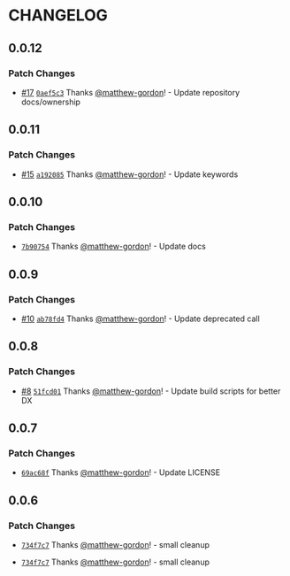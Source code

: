 # CHANGELOG

## 0.0.12

### Patch Changes

- [#17](https://github.com/apollo-server-integrations/apollo-server-integration-koa/pull/17) [`0aef5c3`](https://github.com/apollo-server-integrations/apollo-server-integration-koa/commit/0aef5c3d83d9f9495a785b350712c4703b9257b4) Thanks [@matthew-gordon](https://github.com/matthew-gordon)! - Update repository docs/ownership

## 0.0.11

### Patch Changes

- [#15](https://github.com/apollo-server-integrations/apollo-server-integration-koa/pull/15) [`a192085`](https://github.com/apollo-server-integrations/apollo-server-integration-koa/commit/a1920855fecd5a0bb1afc0961a86123c960e0508) Thanks [@matthew-gordon](https://github.com/matthew-gordon)! - Update keywords

## 0.0.10

### Patch Changes

- [`7b90754`](https://github.com/apollo-server-integrations/apollo-server-integration-koa/commit/7b9075459e4937be136a841793a279abf826dbbe) Thanks [@matthew-gordon](https://github.com/matthew-gordon)! - Update docs

## 0.0.9

### Patch Changes

- [#10](https://github.com/apollo-server-integrations/apollo-server-integration-koa/pull/10) [`ab78fd4`](https://github.com/apollo-server-integrations/apollo-server-integration-koa/commit/ab78fd42d99d4ba1d52975f718c9fb292a85008a) Thanks [@matthew-gordon](https://github.com/matthew-gordon)! - Update deprecated call

## 0.0.8

### Patch Changes

- [#8](https://github.com/apollo-server-integrations/apollo-server-integration-koa/pull/8) [`51fcd01`](https://github.com/apollo-server-integrations/apollo-server-integration-koa/commit/51fcd01923b785d1dd707a994c705f645e20efaf) Thanks [@matthew-gordon](https://github.com/matthew-gordon)! - Update build scripts for better DX

## 0.0.7

### Patch Changes

- [`69ac68f`](https://github.com/apollo-server-integrations/apollo-server-integration-koa/commit/69ac68f4d86be8a1c629ac777c1f13509cccd7a4) Thanks [@matthew-gordon](https://github.com/matthew-gordon)! - Update LICENSE

## 0.0.6

### Patch Changes

- [`734f7c7`](https://github.com/apollo-server-integrations/apollo-server-integration-koa/commit/734f7c7a2e1bd9aa850294f44f8c504baaea15e2) Thanks [@matthew-gordon](https://github.com/matthew-gordon)! - small cleanup

- [`734f7c7`](https://github.com/apollo-server-integrations/apollo-server-integration-koa/commit/734f7c7a2e1bd9aa850294f44f8c504baaea15e2) Thanks [@matthew-gordon](https://github.com/matthew-gordon)! - small cleanup
